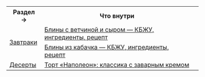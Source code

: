 
<table>
  <tr>
    <th>Раздел →</th>
    <th>Что внутри</th>
    <th></th>
  </tr>

  <!-- Завтраки (2 строки описаний) -->
  <tr>
    <td rowspan="2"><a href="./breakfast">Завтраки</a></td>
    <td><a href="./breakfast/pancakes_ham_cheese">Блины с ветчиной и сыром — КБЖУ, ингредиенты, рецепт</td>
    <td></td>
  </tr>
  <tr>
    <td><a href="./breakfast/zucchini_pancakes">Блины из кабачка — КБЖУ, ингредиенты, рецепт</td>
    <td></td>
  </tr>

  <!-- Десерты (1 строка) -->
  <tr>
    <td><a href="./dessert">Десерты</a></td>
    <td><a href="./dessert/napoleon">Торт «Наполеон»: классика с заварным кремом</td>
    <td></td>
  </tr>
</table>
